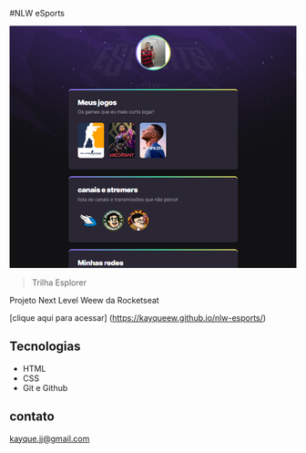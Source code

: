 #NLW  eSports 

![preview](./.github/preview.png)

> Trilha Esplorer

Projeto Next Level Weew da Rocketseat

[clique aqui para acessar] (https://kayqueew.github.io/nlw-esports/)

## Tecnologias

- HTML
- CSS
- Git e Github

## contato

kayque.jj@gmail.com